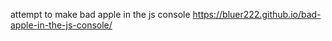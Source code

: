 attempt to make bad apple in the js console
https://bluer222.github.io/bad-apple-in-the-js-console/
